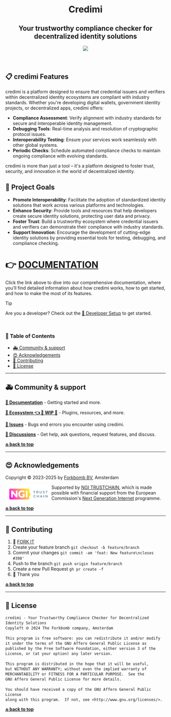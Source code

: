 <!--
SPDX-FileCopyrightText: 2024 Puria Nafisi Azizi
SPDX-FileCopyrightText: 2024 The Forkbomb Company

SPDX-License-Identifier: CC-BY-NC-SA-4.0
-->

<div align="center">

# Credimi

## Your trustworthy compliance checker for decentralized identity solutions

<img src="https://demo.credimi.io/logos/credimi_logo-transp.svg" width="1000">
</div>
<br><br>

## 📋 credimi Features

credimi is a platform designed to ensure that credential issuers and verifiers within decentralized identity ecosystems are compliant with industry standards. Whether you're developing digital wallets, government identity projects, or decentralized apps, credimi offers:

- **Compliance Assessment**: Verify alignment with industry standards for secure and interoperable identity management.
- **Debugging Tools**: Real-time analysis and resolution of cryptographic protocol issues.
- **Interoperability Testing**: Ensure your services work seamlessly with other global systems.
- **Periodic Checks**: Schedule automated compliance checks to maintain ongoing compliance with evolving standards.

credimi is more than just a tool – it's a platform designed to foster trust, security, and innovation in the world of decentralized identity.

## 🎯 Project Goals

- **Promote Interoperability**: Facilitate the adoption of standardized identity solutions that work across various platforms and technologies.
- **Enhance Security**: Provide tools and resources that help developers create secure identity solutions, protecting user data and privacy.
- **Foster Trust**: Build a trustworthy ecosystem where credential issuers and verifiers can demonstrate their compliance with industry standards.
- **Support Innovation**: Encourage the development of cutting-edge identity solutions by providing essential tools for testing, debugging, and compliance checking.

# 👉 [DOCUMENTATION](https://docs.credimi.io/)

Click the link above to dive into our comprehensive documentation, where you’ll find detailed information about how credimi works, how to get started, and how to make the most of its features.

> [!TIP]
> Are you a developer? Check out the [🤖 Developer Setup](https://forkbombeu.github.io/credimi/Software_Architecture/7_dev_setup.html) to get started.

<br>

<div id="toc">

### 🚩 Table of Contents

- [🚑 Community & support](#-community--support)
- [😍 Acknowledgements](#-acknowledgements)
- [👤 Contributing](#-contributing)
- [💼 License](#-license)

</div>

---

## 🚑 Community & support

**[📝 Documentation](https://docs.credimi.io/)** - Getting started and more.

**[🌱 Ecosystem 👈 🚧 WIP 🚧](https://github.com/forkbombeu/credimi_plugins)** - Plugins, resources, and more.

**[🚩 Issues](../../issues)** - Bugs end errors you encounter using credimi.

**[💬 Discussions](../../discussions)** - Get help, ask questions, request features, and discuss.

**[🔝 back to top](#toc)**

---

## 😍 Acknowledgements

Copyright © 2023-2025 by [Forkbomb BV](https://www.forkbomb.solutions), Amsterdam

<img align="left" src="https://github.com/ForkbombEu/DIDroom/raw/main/images/logo-ngi-trustchain-positive-rgb-PNG.png" width="145">

Supported by [NGI TRUSTCHAIN](https://trustchain.ngi.eu/), which is made possible with financial support from the European Commission's [Next Generation Internet](https://ngi.eu/) programme.

**[🔝 back to top](#toc)**

---

## 👤 Contributing

1.  🔀 [FORK IT](../../fork)
2.  Create your feature branch `git checkout -b feature/branch`
3.  Commit your changes `git commit -am 'feat: New feature\ncloses #398'`
4.  Push to the branch `git push origin feature/branch`
5.  Create a new Pull Request `gh pr create -f`
6.  🙏 Thank you

**[🔝 back to top](#toc)**

---

## 💼 License

    credimi - Your Trustworthy Compliance Checker for Decentralized Identity Solutions
    Copyleft 🄯 2024 The Forkbomb company, Amsterdam

    This program is free software: you can redistribute it and/or modify
    it under the terms of the GNU Affero General Public License as
    published by the Free Software Foundation, either version 3 of the
    License, or (at your option) any later version.

    This program is distributed in the hope that it will be useful,
    but WITHOUT ANY WARRANTY; without even the implied warranty of
    MERCHANTABILITY or FITNESS FOR A PARTICULAR PURPOSE.  See the
    GNU Affero General Public License for more details.

    You should have received a copy of the GNU Affero General Public License
    along with this program.  If not, see <http://www.gnu.org/licenses/>.

**[🔝 back to top](#toc)**
